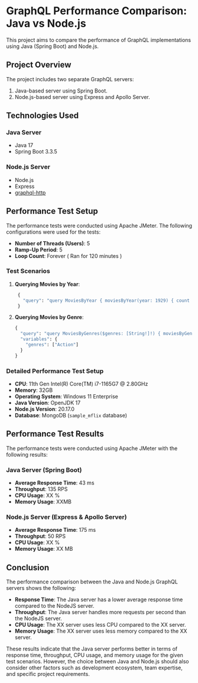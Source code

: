 # GraphQL Performance Comparison: Java vs Node.js

This project aims to compare the performance of GraphQL implementations using Java (Spring Boot) and Node.js.

## Project Overview

The project includes two separate GraphQL servers:
1. Java-based server using Spring Boot.
2. Node.js-based server using Express and Apollo Server.

## Technologies Used

### Java Server
- Java 17
- Spring Boot 3.3.5

### Node.js Server
- Node.js 
- Express
- [graphql-http](https://graphql.org/graphql-js/graphql-http/)


## Performance Test Setup

The performance tests were conducted using Apache JMeter. The following configurations were used for the tests:

- **Number of Threads (Users)**: 5
- **Ramp-Up Period**: 5
- **Loop Count**: Forever ( Ran for 120 minutes )

### Test Scenarios

1. **Querying Movies by Year**:
   ```graphql
    {
      "query": "query MoviesByYear { moviesByYear(year: 1929) { count movies { id plot genres runtime cast numMflixComments poster title fullplot languages released directors writers lastupdated year countries type awards { wins nominations text } imdb { rating votes id } tomatoes { production lastUpdated viewer { rating numReviews } } } } }"
    }
2. **Querying Movies by Genre**:
    ```graphql
    {
      "query": "query MoviesByGenres($genres: [String!]!) { moviesByGenres(genres: $genres) { count movies { id plot genres runtime cast numMflixComments poster title fullplot languages released directors writers lastupdated year countries type awards { wins nominations text } imdb { rating votes id } tomatoes { production lastUpdated viewer { rating numReviews } } } } }",
      "variables": {
        "genres": ["Action"]
      }
    }
    ```
   
### Detailed Performance Test Setup

- **CPU**: 11th Gen Intel(R) Core(TM) i7-1165G7 @ 2.80GHz
- **Memory**: 32GB
- **Operating System**: Windows 11 Enterprise
- **Java Version**: OpenJDK 17
- **Node.js Version**: 20.17.0
- **Database**: MongoDB (`sample_mflix` database)


## Performance Test Results

The performance tests were conducted using Apache JMeter with the following results:

### Java Server (Spring Boot)
- **Average Response Time**: 43 ms 
- **Throughput**: 135 RPS
- **CPU Usage**: XX %
- **Memory Usage**: XXMB

### Node.js Server (Express & Apollo Server)
- **Average Response Time**: 175 ms
- **Throughput**: 50 RPS
- **CPU Usage**: XX %
- **Memory Usage**: XX MB

## Conclusion

The performance comparison between the Java and Node.js GraphQL servers shows the following:

- **Response Time**: The Java server has a lower average response time compared to the NodeJS server.
- **Throughput**: The Java server handles more requests per second than the NodeJS server.
- **CPU Usage**: The XX server uses less CPU compared to the XX server.
- **Memory Usage**: The XX server uses less memory compared to the XX server.

These results indicate that the Java server performs better in terms of response time, throughput, CPU usage, and memory usage for the given test scenarios. However, the choice between Java and Node.js should also consider other factors such as development ecosystem, team expertise, and specific project requirements.
